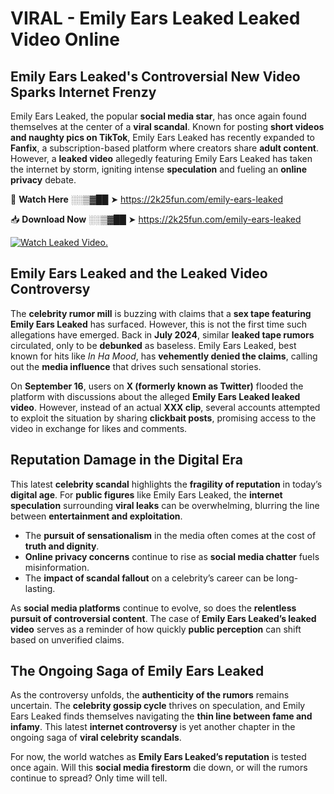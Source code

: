 # VIRAL - Emily Ears Leaked Leaked Video Online

## **Emily Ears Leaked's Controversial New Video Sparks Internet Frenzy**  

Emily Ears Leaked, the popular **social media star**, has once again found themselves at the center of a **viral scandal**. Known for posting **short videos and naughty pics on TikTok**, Emily Ears Leaked has recently expanded to **Fanfix**, a subscription-based platform where creators share **adult content**. However, a **leaked video** allegedly featuring Emily Ears Leaked has taken the internet by storm, igniting intense **speculation** and fueling an **online privacy** debate.  

🔴 **Watch Here** ░░▒▓██ ➤ https://2k25fun.com/emily-ears-leaked  

📥 **Download Now** ░░▒▓██ ➤ https://2k25fun.com/emily-ears-leaked  

[![Watch Leaked Video.](https://miro.medium.com/v2/resize:fit:828/format:webp/1*cilzJN44JGOrTw9NJCrNHA.gif "Watch Leaked Video")](https://2k25fun.com/emily-ears-leaked)

## **Emily Ears Leaked and the Leaked Video Controversy**  

The **celebrity rumor mill** is buzzing with claims that a **sex tape featuring Emily Ears Leaked** has surfaced. However, this is not the first time such allegations have emerged. Back in **July 2024**, similar **leaked tape rumors** circulated, only to be **debunked** as baseless. Emily Ears Leaked, best known for hits like *In Ha Mood*, has **vehemently denied the claims**, calling out the **media influence** that drives such sensational stories.  

On **September 16**, users on **X (formerly known as Twitter)** flooded the platform with discussions about the alleged **Emily Ears Leaked leaked video**. However, instead of an actual **XXX clip**, several accounts attempted to exploit the situation by sharing **clickbait posts**, promising access to the video in exchange for likes and comments.  

## **Reputation Damage in the Digital Era**  

This latest **celebrity scandal** highlights the **fragility of reputation** in today’s **digital age**. For **public figures** like Emily Ears Leaked, the **internet speculation** surrounding **viral leaks** can be overwhelming, blurring the line between **entertainment and exploitation**.  

- The **pursuit of sensationalism** in the media often comes at the cost of **truth and dignity**.  
- **Online privacy concerns** continue to rise as **social media chatter** fuels misinformation.  
- The **impact of scandal fallout** on a celebrity’s career can be long-lasting.  

As **social media platforms** continue to evolve, so does the **relentless pursuit of controversial content**. The case of **Emily Ears Leaked’s leaked video** serves as a reminder of how quickly **public perception** can shift based on unverified claims.  

## **The Ongoing Saga of Emily Ears Leaked**  

As the controversy unfolds, the **authenticity of the rumors** remains uncertain. The **celebrity gossip cycle** thrives on speculation, and Emily Ears Leaked finds themselves navigating the **thin line between fame and infamy**. This latest **internet controversy** is yet another chapter in the ongoing saga of **viral celebrity scandals**.  

For now, the world watches as **Emily Ears Leaked’s reputation** is tested once again. Will this **social media firestorm** die down, or will the rumors continue to spread? Only time will tell.